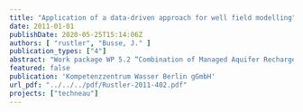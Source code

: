 ```yaml
---
title: "Application of a data-driven approach for well field modelling"
date: 2011-01-01
publishDate: 2020-05-25T15:14:06Z
authors: [ "rustler", "Busse, J." ]
publication_types: ["4"]
abstract: "Work package WP 5.2 “Combination of Managed Aquifer Recharge (MAR) and adjusted conventional treatment processes for an Integrated Water Resources Management“ within the European Project TECHNEAU (“Technology enabled universal access to safe water”) investigates bank filtration (BF) + post-treatment as a MAR technique to provide sustainable and safe drinking water supply. One of the tasks within the project is the testing of a data-driven approach for the identification (pattern recognition) and quantification of the key processes that drive the groundwater (GW) dynamics in observation wells (OW) near well fields of a BF waterworks. For this BUSSE (2010) used a multivariate statistical method (principal component analysis - PCA) with daily GW level time series of 41 OWs and was able to identify four processes that explained 95% of the total variance in the data set. On the one hand GW recharge (58.9%) and its temporal delay (3.3%) explain 62% of the GW level fluctuations within the study period. On the other hand any discernible impact of waterworks abstractions is limited to one of the three well fields with the highest production rate (29.8% of explained variance). In addition the infiltration of a marshy ditch into the GW accounts for another 2.9% of the GW level fluctuations. Regarding the ability to identify driving forces for GW level fluctuations the main advantage for using PCA compared to process-driven GW flow modelling is that the driving forces for GW level fluctuations can be identified and quantified without requiring exact knowledge about the structural properties of the subsurface (e.g. aquifer transmissivities) and its input parameters (e.g. GW recharge, production rates). Note that the latter do not enter the PCA directly but are used for spatiotemporal interpretation of the results, which also requires some expertise. In addition, it is recommended to perform a sensitivity analysis of the PCA results in a next step, so that it can be tested whether the processes identified above are robust in case of changing input parameters such as: - Reduced spatiotemporal resolution - Study period with different boundary conditions (e.g. pumping regime). The contents of this report were presented to the involved experts from the Berliner Wasserbetriebe (BWB). In agreement with their recommendations it was decided to focus further research within follow-up projects on the (i) sensitivity analysis of the PCA results and (ii) to apply nonlinear approaches for identification and quantification of processes that drive GW quality dynamics within the study area."
featured: false
publication: 'Kompetenzzentrum Wasser Berlin gGmbH'
url_pdf: "../../../pdf/Rustler-2011-402.pdf"
projects: ["techneau"]
---
```


